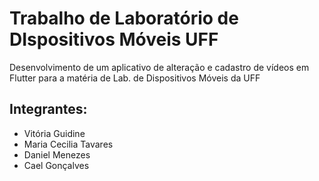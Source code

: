 # Trabalho de Laboratório de DIspositivos Móveis UFF

Desenvolvimento de um aplicativo de alteração e cadastro de vídeos em Flutter para a matéria de Lab. de Dispositivos Móveis da UFF

## Integrantes:

- Vitória Guidine
- Maria Cecilia Tavares
- Daniel Menezes
- Cael Gonçalves
